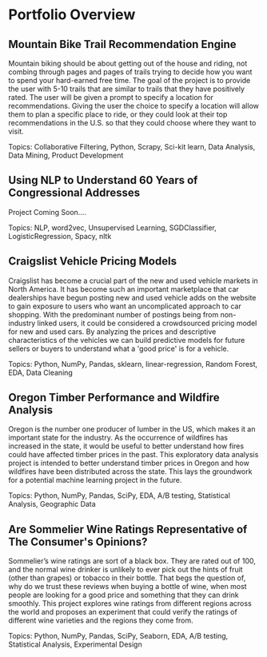# Portfolio Overview

## Mountain Bike Trail Recommendation Engine

Mountain biking should be about getting out of the house and riding, not combing through pages and pages of trails trying to decide how you want to spend your hard-earned free time. The goal of the project is to provide the user with 5-10 trails that are similar to trails that they have positively rated. The user will be given a prompt to specify a location for recommendations. Giving the user the choice to specify a location will allow them to plan a specific place to ride, or they could look at their top recommendations in the U.S. so that they could choose where they want to visit.

Topics: Collaborative Filtering, Python, Scrapy, Sci-kit learn, Data Analysis, Data Mining, Product Development


## Using NLP to Understand 60 Years of Congressional Addresses

  Project Coming Soon....
  
Topics: NLP, word2vec, Unsupervised Learning, SGDClassifier, LogisticRegression, Spacy, nltk

## Craigslist Vehicle Pricing Models
  
  Craigslist has become a crucial part of the new and used vehicle markets in North America. It has become such an important marketplace that car dealerships have begun posting new and used vehicle adds on the website to gain exposure to users who want an uncomplicated approach to car shopping. With the predominant number of postings being from non-industry linked users, it could be considered a crowdsourced pricing model for new and used cars. By analyzing the prices and descriptive characteristics of the vehicles we can build predictive models for future sellers or buyers to understand what a 'good price' is for a vehicle.

Topics: Python, NumPy, Pandas, sklearn, linear-regression, Random Forest, EDA, Data Cleaning

## Oregon Timber Performance and Wildfire Analysis
  
  Oregon is the number one producer of lumber in the US, which makes it an important state for the industry. As the occurrence of wildfires has increased in the state, it would be useful to better understand how fires could have affected timber prices in the past. This exploratory data analysis project is intended to better understand timber prices in Oregon and how wildfires have been distributed across the state. This lays the groundwork for a potential machine learning project in the future.

Topics: Python, NumPy, Pandas, SciPy, EDA, A/B testing, Statistical Analysis, Geographic Data


## Are Sommelier Wine Ratings Representative of The Consumer's Opinions?

  Sommelier’s wine ratings are sort of a black box. They are rated out of 100, and the normal wine drinker is unlikely to ever pick out the hints of fruit (other than grapes) or tobacco in their bottle. That begs the question of, why do we trust these reviews when buying a bottle of wine, when most people are looking for a good price and something that they can drink smoothly. This project explores wine ratings from different regions across the world and proposes an experiment that could verify the ratings of different wine varieties and the regions they come from.

Topics: Python, NumPy, Pandas, SciPy, Seaborn, EDA, A/B testing, Statistical Analysis, Experimental Design

